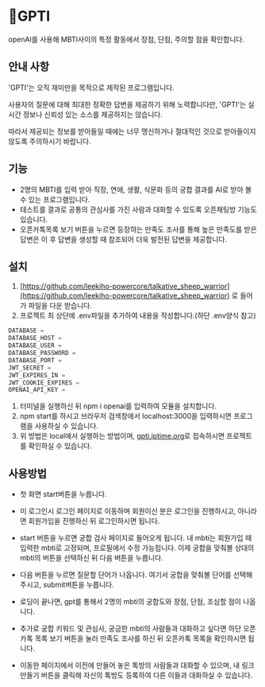 # 🔮GPTI

openAI를 사용해 MBTI사이의 특정 활동에서 장점, 단점, 주의할 점을 확인합니다.

## 안내 사항

'GPTI'는 오직 재미만을 목적으로 제작된 프로그램입니다.

사용자의 질문에 대해 최대한 정확한 답변을 제공하기 위해 노력합니다만, 'GPTI'는 실시간 정보나 신뢰성 있는 소스를 제공하지는 않습니다.

따라서 제공되는 정보를 받아들일 때에는 너무 맹신하거나 절대적인 것으로 받아들이지 않도록 주의하시기 바랍니다.

## 기능

- 2명의 MBTI를 입력 받아 직장, 연애, 생활, 식문화 등의 궁합 결과를 AI로 받아 볼 수 있는 프로그램입니다.
- 테스트를 결과로 공통의 관심사를 가진 사람과 대화할 수 있도록 오픈채팅방 기능도 있습니다.
- 오픈카톡목록 보기 버튼을 누르면 등장하는 만족도 조사를 통해 높은 만족도를 받은 답변은 이 후 답변을 생성할 때 참조되어 더욱 발전된 답변을 제공합니다.

## 설치

1. [https://github.com/leekiho-powercore/talkative_sheep_warrior](https://github.com/leekiho-powercore/talkative_sheep_warrior) 로 들어가 파일을 다운 받습니다.
2. 프로젝트 최 상단에 .env파일을 추가하여 내용을 작성합니다.(하단 .env양식 참고)

```jsx
DATABASE =
DATABASE_HOST =
DATABASE_USER =
DATABASE_PASSWORD =
DATABASE_PORT =
JWT_SECRET =
JWT_EXPIRES_IN =
JWT_COOKIE_EXPIRES =
OPENAI_API_KEY =
```

1. 터미널을 실행하신 뒤 npm i openai를 입력하여 모듈을 설치합니다.
2. npm start를 하시고 브라우저 검색창에서 localhost:3000을 입력하시면 프로그램을 사용하실 수 있습니다.
3. 위 방법은 local에서 실행하는 방법이며, [gpti.iptime.org](http://gpti.iptime.org/)로 접속하시면 프로젝트를 확인하실 수 있습니다.

## 사용방법

- 첫 화면 start버튼을 누릅니다.

- 미 로그인시 로그인 페이지로 이동하며 회원이신 분은 로그인을 진행하시고, 아니라면 회원가입을 진행하신 뒤 로그인하시면 됩니다.

- start 버튼을 누르면 궁합 검사 페이지로 들어오게 됩니다. 내 mbti는 회원가입 때 입력한 mbti로 고정되며, 프로필에서 수정 가능힙니다. 이제 궁합을 맞춰볼 상대의 mbti의 버튼을 선택하신 뒤 다음 버튼을 누릅니다.

- 다음 버튼을 누르면 질문할 단어가 나옵니다. 여기서 궁합을 맞춰볼 단어를 선택해 주시고, submit버튼을 누릅니다.

- 로딩이 끝나면, gpt를 통해서 2명의 mbti의 궁합도와 장점, 단점, 조심할 점이 나옵니다.

- 추가로 궁합 키워드 및 관심사, 궁금한 mbti의 사람들과 대화하고 싶다면 하단 오픈카톡 목록 보기 버튼을 눌러 만족도 조사를 하신 뒤 오픈카톡 목록을 확인하시면 됩니다.

- 이동한 페이지에서 이전에 만들어 놓은 톡방의 사람들과 대화할 수 있으며, 내 링크 만들기 버튼을 클릭해 자신의 톡방도 등록하여 다른 이들과 대화하실 수 있습니다.
